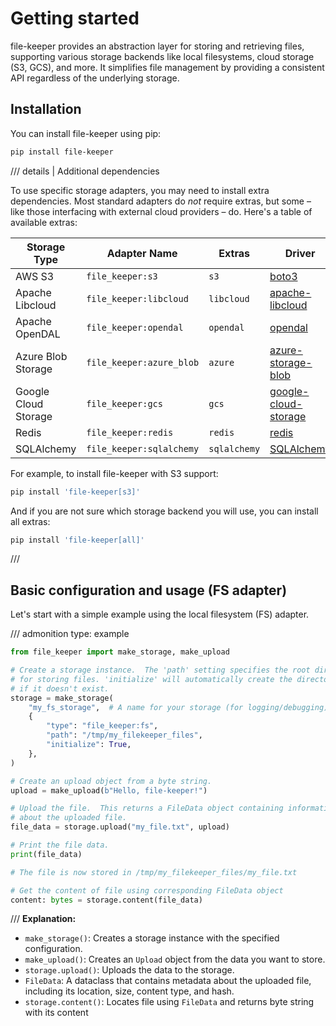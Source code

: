 # Getting started

file-keeper provides an abstraction layer for storing and retrieving files,
supporting various storage backends like local filesystems, cloud storage (S3,
GCS), and more.  It simplifies file management by providing a consistent API
regardless of the underlying storage.


## Installation

You can install file-keeper using pip:

```sh
pip install file-keeper
```

/// details | Additional dependencies

To use specific storage adapters, you may need to install extra
dependencies. Most standard adapters do *not* require extras, but some – like
those interfacing with external cloud providers – do. Here's a table of
available extras:

| Storage Type         | Adapter Name             | Extras       | Driver                                                                 |
|----------------------|--------------------------|--------------|------------------------------------------------------------------------|
| AWS S3               | `file_keeper:s3`         | `s3`         | [boto3](https://pypi.org/project/boto3/)                               |
| Apache Libcloud      | `file_keeper:libcloud`   | `libcloud`   | [apache-libcloud](https://pypi.org/project/apache-libcloud/)           |
| Apache OpenDAL       | `file_keeper:opendal`    | `opendal`    | [opendal](https://pypi.org/project/opendal/)                           |
| Azure Blob Storage   | `file_keeper:azure_blob` | `azure`      | [azure-storage-blob](https://pypi.org/project/azure-storage-blob/)     |
| Google Cloud Storage | `file_keeper:gcs`        | `gcs`        | [google-cloud-storage](https://pypi.org/project/google-cloud-storage/) |
| Redis                | `file_keeper:redis`      | `redis`      | [redis](https://pypi.org/project/redis/)                               |
| SQLAlchemy           | `file_keeper:sqlalchemy` | `sqlalchemy` | [SQLAlchemy](https://pypi.org/project/SQLAlchemy/)                     |



For example, to install file-keeper with S3 support:

```bash
pip install 'file-keeper[s3]'
```

And if you are not sure which storage backend you will use, you can install all
extras:
```bash
pip install 'file-keeper[all]'
```

///

## Basic configuration and usage (FS adapter)

Let's start with a simple example using the local filesystem (FS) adapter.

/// admonition
    type: example
```python
from file_keeper import make_storage, make_upload

# Create a storage instance.  The 'path' setting specifies the root directory
# for storing files. 'initialize' will automatically create the directory
# if it doesn't exist.
storage = make_storage(
    "my_fs_storage",  # A name for your storage (for logging/debugging)
    {
        "type": "file_keeper:fs",
        "path": "/tmp/my_filekeeper_files",
        "initialize": True,
    },
)

# Create an upload object from a byte string.
upload = make_upload(b"Hello, file-keeper!")

# Upload the file.  This returns a FileData object containing information
# about the uploaded file.
file_data = storage.upload("my_file.txt", upload)

# Print the file data.
print(file_data)

# The file is now stored in /tmp/my_filekeeper_files/my_file.txt

# Get the content of file using corresponding FileData object
content: bytes = storage.content(file_data)
```
///
**Explanation:**

*   `make_storage()`: Creates a storage instance with the specified configuration.
*   `make_upload()`: Creates an `Upload` object from the data you want to store.
*   `storage.upload()`: Uploads the data to the storage.
*   `FileData`:  A dataclass that contains metadata about the uploaded file, including its location, size, content type, and hash.
*   `storage.content()`: Locates file using `FileData` and returns byte string with its content
